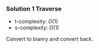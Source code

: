 ### Solution 1 Traverse

- t-complexity: $O(1)$
- s-complexity: $O(1)$

Convert to bianry and convert back.
